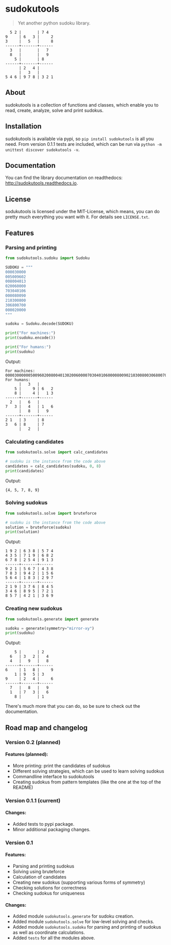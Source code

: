 # sudokutools
> Yet another python sudoku library.

```
  5 2 |       | 7 4  
9     | 6   3 |     2
3     |   5   |     8
------+-------+------
  3   |       |   7  
  8   |       |   9  
    5 |       | 8    
------+-------+------
      | 2   4 |      
      |   3   |      
5 4 6 | 9 7 8 | 3 2 1
```

## About
sudokutools is a collection of functions and classes, which enable you
to read, create, analyze, solve and print sudokus.

## Installation
sudokutools is available via pypi, so ``pip install sudokutools`` is all you
need. From version 0.1.1 tests are included, which can be run via
``python -m unittest discover sudokutools -v``.

## Documentation
You can find the library documentation on readthedocs: <http://sudokutools.readthedocs.io>.

## License
sodukutools is licensed under the MIT-License, which means, you can do pretty
much everything you want with it. For details see ``LICENSE.txt``.

## Features
### Parsing and printing
```python
from sudokutools.sudoku import Sudoku

SUDOKU = """
000030000
005009602
008004013
020060000
703040106
000080090
210300800
306800700
000020000
"""

sudoku = Sudoku.decode(SUDOKU)

print("For machines:")
print(sudoku.encode())

print("For humans:")
print(sudoku)
```

Output:
```
For machines:
000030000005009602008004013020060000703040106000080090210300800306800700000020000
For humans:
      |   3   |      
    5 |     9 | 6   2
    8 |     4 |   1 3
------+-------+------
  2   |   6   |      
7   3 |   4   | 1   6
      |   8   |   9  
------+-------+------
2 1   | 3     | 8    
3   6 | 8     | 7    
      |   2   |      
```

### Calculating candidates
```python
from sudokutools.solve import calc_candidates

# sudoku is the instance from the code above
candidates = calc_candidates(sudoku, 0, 8)
print(candidates)
```

Output:
```
{4, 5, 7, 8, 9}
```

### Solving sudokus
```python
from sudokutools.solve import bruteforce

# sudoku is the instance from the code above
solution = bruteforce(sudoku)
print(solution)
```

Output:
```
1 9 2 | 6 3 8 | 5 7 4
4 3 5 | 7 1 9 | 6 8 2
6 7 8 | 2 5 4 | 9 1 3
------+-------+------
9 2 1 | 5 6 7 | 4 3 8
7 8 3 | 9 4 2 | 1 5 6
5 6 4 | 1 8 3 | 2 9 7
------+-------+------
2 1 9 | 3 7 6 | 8 4 5
3 4 6 | 8 9 5 | 7 2 1
8 5 7 | 4 2 1 | 3 6 9
```

### Creating new sudokus
```python
from sudokutools.generate import generate

sudoku = generate(symmetry="mirror-xy")
print(sudoku)
```

Output:
```
    5 |       | 2    
  6   | 3   2 |   4  
  4   |   9   |   8  
------+-------+------
6     | 1   8 |     9
    1 | 9   5 | 3    
9     | 2   4 |     6
------+-------+------
  7   |   8   |   9  
  1   | 7   3 |   6  
    8 |       | 1    
```

There's much more that you can do, so be sure to check out the documentation.

## Road map and changelog

### Version 0.2 (planned)
#### Features (planned):
* More printing: print the candidates of sudokus
* Different solving strategies, which can be used to learn solving sudokus
* Commandline interface to sudokutools
* Creating sudokus from pattern templates (like the one at the top of the README)

### Version 0.1.1 (current)
#### Changes:
 * Added tests to pypi package.
 * Minor additional packaging changes.

### Version 0.1
#### Features:
* Parsing and printing sudokus
* Solving using bruteforce
* Calculation of candidates
* Creating new sudokus (supporting various forms of symmetry)
* Checking solutions for correctness
* Checking sudokus for uniqueness

#### Changes:
* Added module ``sudokutools.generate`` for sudoku creation.
* Added module ``sudokutools.solve`` for low-level solving and checks.
* Added module ``sudokutools.sudoku`` for parsing and printing of sudokus
  as well as coordinate calculations. 
* Added ``tests`` for all the modules above.
